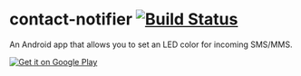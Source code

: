 contact-notifier [![Build Status](https://travis-ci.org/andreiciubotariu/contact-notifier.svg)](https://travis-ci.org/andreiciubotariu/contact-notifier)
============

An Android app that allows you to set an LED color for incoming SMS/MMS.

<a href="https://play.google.com/store/apps/details?id=com.ciubotariu_levy.lednotifier">
  <img alt="Get it on Google Play"
       src="https://developer.android.com/images/brand/en_generic_rgb_wo_45.png" />
</a>
